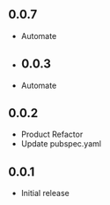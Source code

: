 ## 0.0.7

* Automate

* ## 0.0.3

* Automate

## 0.0.2

* Product Refactor
* Update pubspec.yaml

## 0.0.1

* Initial release
